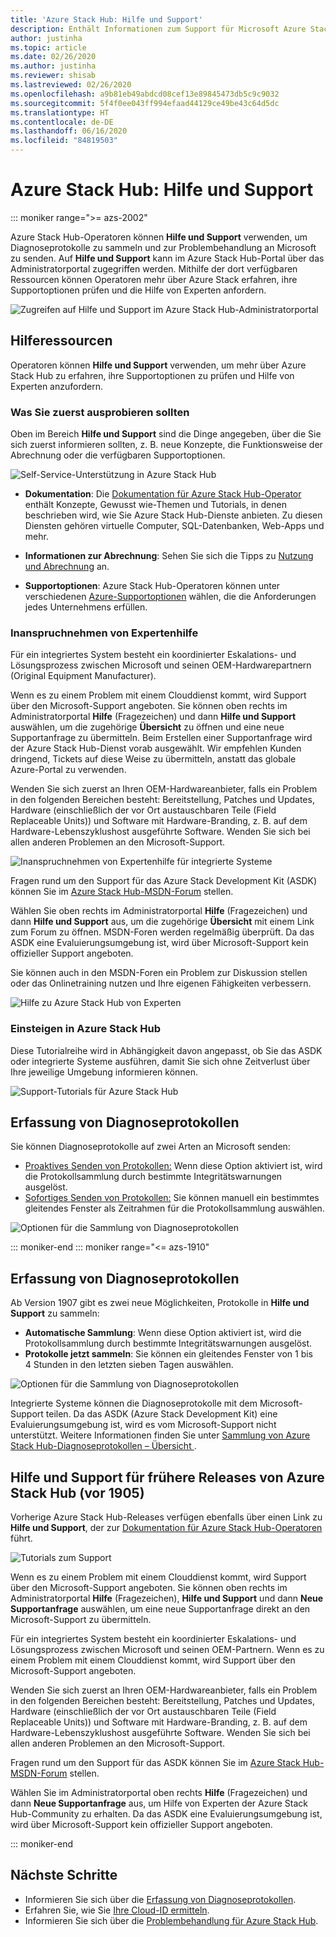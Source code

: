 ```yaml
---
title: 'Azure Stack Hub: Hilfe und Support'
description: Enthält Informationen zum Support für Microsoft Azure Stack Hub.
author: justinha
ms.topic: article
ms.date: 02/26/2020
ms.author: justinha
ms.reviewer: shisab
ms.lastreviewed: 02/26/2020
ms.openlocfilehash: a9b81eb49abdcd08cef13e89845473db5c9c9032
ms.sourcegitcommit: 5f4f0ee043ff994efaad44129ce49be43c64d5dc
ms.translationtype: HT
ms.contentlocale: de-DE
ms.lasthandoff: 06/16/2020
ms.locfileid: "84819503"
---
```

# <a name="azure-stack-hub-help-and-support"></a>Azure Stack Hub: Hilfe und Support

::: moniker range=">= azs-2002"

Azure Stack Hub-Operatoren können **Hilfe und Support** verwenden, um Diagnoseprotokolle zu sammeln und zur Problembehandlung an Microsoft zu senden. Auf **Hilfe und Support** kann im Azure Stack Hub-Portal über das Administratorportal zugegriffen werden. Mithilfe der dort verfügbaren Ressourcen können Operatoren mehr über Azure Stack erfahren, ihre Supportoptionen prüfen und die Hilfe von Experten anfordern.  

![Zugreifen auf Hilfe und Support im Azure Stack Hub-Administratorportal](media/azure-stack-help-and-support/help-and-support.png)

## <a name="help-resources"></a>Hilferessourcen

Operatoren können **Hilfe und Support** verwenden, um mehr über Azure Stack Hub zu erfahren, ihre Supportoptionen zu prüfen und Hilfe von Experten anzufordern.

### <a name="things-to-try-first"></a>Was Sie zuerst ausprobieren sollten

Oben im Bereich **Hilfe und Support** sind die Dinge angegeben, über die Sie sich zuerst informieren sollten, z. B. neue Konzepte, die Funktionsweise der Abrechnung oder die verfügbaren Supportoptionen.

![Self-Service-Unterstützung in Azure Stack Hub](media/azure-stack-help-and-support/get-support-tiles.png)

- **Dokumentation**: Die [Dokumentation für Azure Stack Hub-Operator](index.yml) enthält Konzepte, Gewusst wie-Themen und Tutorials, in denen beschrieben wird, wie Sie Azure Stack Hub-Dienste anbieten. Zu diesen Diensten gehören virtuelle Computer, SQL-Datenbanken, Web-Apps und mehr.

- **Informationen zur Abrechnung**: Sehen Sie sich die Tipps zu [Nutzung und Abrechnung](azure-stack-billing-and-chargeback.md) an.

- **Supportoptionen**: Azure Stack Hub-Operatoren können unter verschiedenen [Azure-Supportoptionen](https://aka.ms/azstacksupport) wählen, die die Anforderungen jedes Unternehmens erfüllen.

### <a name="get-expert-help"></a>Inanspruchnehmen von Expertenhilfe

Für ein integriertes System besteht ein koordinierter Eskalations- und Lösungsprozess zwischen Microsoft und seinen OEM-Hardwarepartnern (Original Equipment Manufacturer).

Wenn es zu einem Problem mit einem Clouddienst kommt, wird Support über den Microsoft-Support angeboten. Sie können oben rechts im Administratorportal **Hilfe** (Fragezeichen) und dann **Hilfe und Support** auswählen, um die zugehörige **Übersicht** zu öffnen und eine neue Supportanfrage zu übermitteln. Beim Erstellen einer Supportanfrage wird der Azure Stack Hub-Dienst vorab ausgewählt. Wir empfehlen Kunden dringend, Tickets auf diese Weise zu übermitteln, anstatt das globale Azure-Portal zu verwenden.

Wenden Sie sich zuerst an Ihren OEM-Hardwareanbieter, falls ein Problem in den folgenden Bereichen besteht: Bereitstellung, Patches und Updates, Hardware (einschließlich der vor Ort austauschbaren Teile (Field Replaceable Units)) und Software mit Hardware-Branding, z. B. auf dem Hardware-Lebenszyklushost ausgeführte Software. Wenden Sie sich bei allen anderen Problemen an den Microsoft-Support.

![Inanspruchnehmen von Expertenhilfe für integrierte Systeme](media/azure-stack-help-and-support/get-support-integrated.png)

Fragen rund um den Support für das Azure Stack Development Kit (ASDK) können Sie im [Azure Stack Hub-MSDN-Forum](https://social.msdn.microsoft.com/Forums/azure/home?forum=azurestack) stellen.

Wählen Sie oben rechts im Administratorportal **Hilfe** (Fragezeichen) und dann **Hilfe und Support** aus, um die zugehörige **Übersicht** mit einem Link zum Forum zu öffnen. MSDN-Foren werden regelmäßig überprüft. Da das ASDK eine Evaluierungsumgebung ist, wird über Microsoft-Support kein offizieller Support angeboten.

Sie können auch in den MSDN-Foren ein Problem zur Diskussion stellen oder das Onlinetraining nutzen und Ihre eigenen Fähigkeiten verbessern.

![Hilfe zu Azure Stack Hub von Experten](media/azure-stack-help-and-support/get-support-cards.png)

### <a name="get-up-to-speed-with-azure-stack-hub"></a>Einsteigen in Azure Stack Hub

Diese Tutorialreihe wird in Abhängigkeit davon angepasst, ob Sie das ASDK oder integrierte Systeme ausführen, damit Sie sich ohne Zeitverlust über Ihre jeweilige Umgebung informieren können.

![Support-Tutorials für Azure Stack Hub](media/azure-stack-help-and-support/get-support-tutorials.png)

## <a name="diagnostic-log-collection"></a>Erfassung von Diagnoseprotokollen

Sie können Diagnoseprotokolle auf zwei Arten an Microsoft senden:

- [Proaktives Senden von Protokollen:](azure-stack-configure-automatic-diagnostic-log-collection-tzl.md) Wenn diese Option aktiviert ist, wird die Protokollsammlung durch bestimmte Integritätswarnungen ausgelöst.
- [Sofortiges Senden von Protokollen:](azure-stack-configure-on-demand-diagnostic-log-collection-portal-tzl.md) Sie können manuell ein bestimmtes gleitendes Fenster als Zeitrahmen für die Protokollsammlung auswählen.

![Optionen für die Sammlung von Diagnoseprotokollen](media/azure-stack-help-and-support/banner-enable-automatic-log-collection.png)

::: moniker-end
::: moniker range="<= azs-1910"

## <a name="diagnostic-log-collection"></a>Erfassung von Diagnoseprotokollen

Ab Version 1907 gibt es zwei neue Möglichkeiten, Protokolle in **Hilfe und Support** zu sammeln:

- **Automatische Sammlung**: Wenn diese Option aktiviert ist, wird die Protokollsammlung durch bestimmte Integritätswarnungen ausgelöst.
- **Protokolle jetzt sammeln**: Sie können ein gleitendes Fenster von 1 bis 4 Stunden in den letzten sieben Tagen auswählen.

![Optionen für die Sammlung von Diagnoseprotokollen](media/azure-stack-automatic-log-collection/azure-stack-log-collection-overview.png)

Integrierte Systeme können die Diagnoseprotokolle mit dem Microsoft-Support teilen. Da das ASDK (Azure Stack Development Kit) eine Evaluierungsumgebung ist, wird es vom Microsoft-Support nicht unterstützt. Weitere Informationen finden Sie unter [Sammlung von Azure Stack Hub-Diagnoseprotokollen – Übersicht ](azure-stack-diagnostic-log-collection-overview.md).

## <a name="help-and-support-for-earlier-releases-azure-stack-hub-pre-1905"></a>Hilfe und Support für frühere Releases von Azure Stack Hub (vor 1905)

Vorherige Azure Stack Hub-Releases verfügen ebenfalls über einen Link zu **Hilfe und Support**, der zur [Dokumentation für Azure Stack Hub-Operatoren](https://aka.ms/adminportaldocs) führt.

![Tutorials zum Support](media/azure-stack-help-and-support/get-support-previous.png)

Wenn es zu einem Problem mit einem Clouddienst kommt, wird Support über den Microsoft-Support angeboten. Sie können oben rechts im Administratorportal **Hilfe** (Fragezeichen), **Hilfe und Support** und dann **Neue Supportanfrage** auswählen, um eine neue Supportanfrage direkt an den Microsoft-Support zu übermitteln.

Für ein integriertes System besteht ein koordinierter Eskalations- und Lösungsprozess zwischen Microsoft und seinen OEM-Partnern. Wenn es zu einem Problem mit einem Clouddienst kommt, wird Support über den Microsoft-Support angeboten.

Wenden Sie sich zuerst an Ihren OEM-Hardwareanbieter, falls ein Problem in den folgenden Bereichen besteht: Bereitstellung, Patches und Updates, Hardware (einschließlich der vor Ort austauschbaren Teile (Field Replaceable Units)) und Software mit Hardware-Branding, z. B. auf dem Hardware-Lebenszyklushost ausgeführte Software. Wenden Sie sich bei allen anderen Problemen an den Microsoft-Support.

Fragen rund um den Support für das ASDK können Sie im [Azure Stack Hub-MSDN-Forum](https://social.msdn.microsoft.com/Forums/azure/home?forum=azurestack) stellen.

Wählen Sie im Administratorportal oben rechts **Hilfe** (Fragezeichen) und dann **Neue Supportanfrage** aus, um Hilfe von Experten der Azure Stack Hub-Community zu erhalten. Da das ASDK eine Evaluierungsumgebung ist, wird über Microsoft-Support kein offizieller Support angeboten.

::: moniker-end

## <a name="next-steps"></a>Nächste Schritte

- Informieren Sie sich über die [Erfassung von Diagnoseprotokollen](azure-stack-diagnostic-log-collection-overview-tzl.md).
- Erfahren Sie, wie Sie [Ihre Cloud-ID ermitteln](azure-stack-find-cloud-id.md).
- Informieren Sie sich über die [Problembehandlung für Azure Stack Hub](azure-stack-troubleshooting.md).
